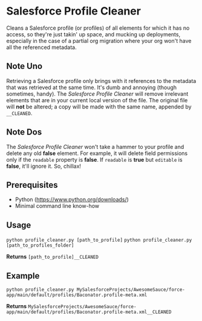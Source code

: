 # Salesforce Profile Cleaner

Cleans a Salesforce profile (or profiles) of all elements for which it has no access, so they're just takin' up space, and mucking up deployments, especially in the case of a partial org migration where your org won't have all the referenced metadata.

## Note Uno
Retrieving a Salesforce profile only brings with it references to the metadata that was retrieved at the same time. It's dumb and annoying (though sometimes, handy). The *Salesforce Profile Cleaner* will remove irrelevant elements that are in your current local version of the file. The original file will **not** be altered; a copy will be made with the same name, appended by `__CLEANED`.

## Note Dos
The *Salesforce Profile Cleaner* won't take a hammer to your profile and delete any old **false** element. For example, it will delete field permissions only if the `readable` property is **false**. If `readable` is **true** but `editable` is **false**, it'll ignore it. So, chillax!

## Prerequisites
- Python (https://www.python.org/downloads/)
- Minimal command line know-how

## Usage
`python profile_cleaner.py [path_to_profile]`
`python profile_cleaner.py [path_to_profiles_folder]`

**Returns** `[path_to_profile]__CLEANED`

## Example

`python profile_cleaner.py MySalesforceProjects/AwesomeSauce/force-app/main/default/profiles/Baconator.profile-meta.xml`

**Returns** `MySalesforceProjects/AwesomeSauce/force-app/main/default/profiles/Baconator.profile-meta.xml__CLEANED`
